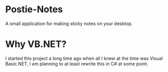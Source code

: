 # Postie-Notes
A small application for making sticky notes on your desktop.
# Why VB.NET?
I started this project a long time ago when all I knew at the time was Visual Basic.NET, I am planning to at least rewrite this in C# at some point.
